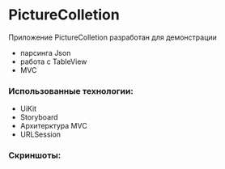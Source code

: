 # PictureColletion

Приложение PictureColletion разработан для демонстрации 
- парсинга Json 
- работа с TableView
- MVC

### Использованные технологии:
* UiKit
* Storyboard
* Архитерктура MVC
* URLSession

### Скриншоты:
